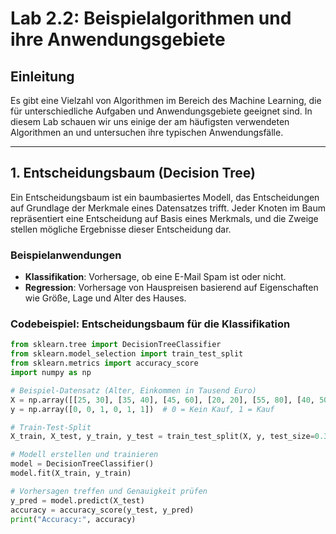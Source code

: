 # Lab 2.2: Beispielalgorithmen und ihre Anwendungsgebiete

## Einleitung
Es gibt eine Vielzahl von Algorithmen im Bereich des Machine Learning, die für unterschiedliche Aufgaben und Anwendungsgebiete geeignet sind. In diesem Lab schauen wir uns einige der am häufigsten verwendeten Algorithmen an und untersuchen ihre typischen Anwendungsfälle.

---

## 1. Entscheidungsbaum (Decision Tree)

Ein Entscheidungsbaum ist ein baumbasiertes Modell, das Entscheidungen auf Grundlage der Merkmale eines Datensatzes trifft. Jeder Knoten im Baum repräsentiert eine Entscheidung auf Basis eines Merkmals, und die Zweige stellen mögliche Ergebnisse dieser Entscheidung dar.

### Beispielanwendungen
- **Klassifikation**: Vorhersage, ob eine E-Mail Spam ist oder nicht.
- **Regression**: Vorhersage von Hauspreisen basierend auf Eigenschaften wie Größe, Lage und Alter des Hauses.

### Codebeispiel: Entscheidungsbaum für die Klassifikation

```python
from sklearn.tree import DecisionTreeClassifier
from sklearn.model_selection import train_test_split
from sklearn.metrics import accuracy_score
import numpy as np

# Beispiel-Datensatz (Alter, Einkommen in Tausend Euro)
X = np.array([[25, 30], [35, 40], [45, 60], [20, 20], [55, 80], [40, 50]])  # Alter, Einkommen
y = np.array([0, 0, 1, 0, 1, 1])  # 0 = Kein Kauf, 1 = Kauf

# Train-Test-Split
X_train, X_test, y_train, y_test = train_test_split(X, y, test_size=0.3, random_state=42)

# Modell erstellen und trainieren
model = DecisionTreeClassifier()
model.fit(X_train, y_train)

# Vorhersagen treffen und Genauigkeit prüfen
y_pred = model.predict(X_test)
accuracy = accuracy_score(y_test, y_pred)
print("Accuracy:", accuracy)


